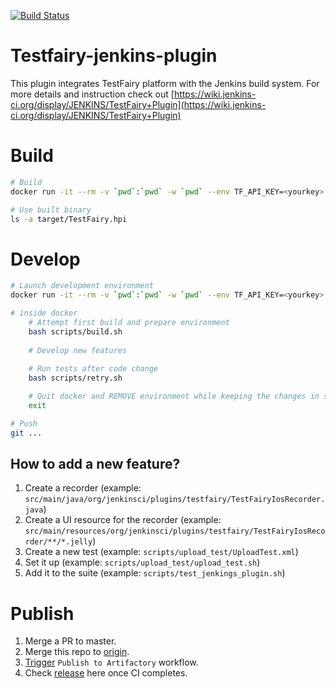 [![Build Status](https://travis-ci.org/testfairy/testfairy-jenkins-plugin.svg?branch=master)](https://travis-ci.org/testfairy/testfairy-jenkins-plugin)
# Testfairy-jenkins-plugin
This plugin integrates TestFairy platform with the Jenkins build system.
For more details and instruction check out [https://wiki.jenkins-ci.org/display/JENKINS/TestFairy+Plugin](https://wiki.jenkins-ci.org/display/JENKINS/TestFairy+Plugin)

# Build

```bash
# Build
docker run -it --rm -v `pwd`:`pwd` -w `pwd` --env TF_API_KEY=<yourkey> androidsdk/android-30:latest bash scripts/build.sh

# Use built binary
ls -a target/TestFairy.hpi
```

# Develop

```bash
# Launch development environment
docker run -it --rm -v `pwd`:`pwd` -w `pwd` --env TF_API_KEY=<yourkey> androidsdk/android-30:latest bash

# inside docker
    # Attempt first build and prepare environment
    bash scripts/build.sh
    
    # Develop new features
    
    # Run tests after code change
    bash scripts/retry.sh

    # Quit docker and REMOVE environment while keeping the changes in source code
    exit

# Push
git ...
```

## How to add a new feature?

1. Create a recorder (example: `src/main/java/org/jenkinsci/plugins/testfairy/TestFairyIosRecorder.java`)
2. Create a UI resource for the recorder (example: `src/main/resources/org/jenkinsci/plugins/testfairy/TestFairyIosRecorder/**/*.jelly`)
3. Create a new test (example: `scripts/upload_test/UploadTest.xml`)
4. Set it up (example: `scripts/upload_test/upload_test.sh`)
5. Add it to the suite (example: `scripts/test_jenkings_plugin.sh`)

# Publish

1. Merge a PR to master.
2. Merge this repo to [origin](https://github.com/jenkinsci/testfairy-plugin).
3. [Trigger](https://github.com/jenkinsci/testfairy-plugin/actions/workflows/publish-artifactory.yml) `Publish to Artifactory` workflow. 
4. Check [release](https://get.jenkins.io/plugins/TestFairy/) here once CI completes.


